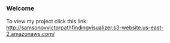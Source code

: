 ### Welcome

To view my project click this link: http://samsonovvictorpathfindingvisualizer.s3-website.us-east-2.amazonaws.com/


